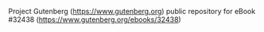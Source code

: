 Project Gutenberg (https://www.gutenberg.org) public repository for eBook #32438 (https://www.gutenberg.org/ebooks/32438)
